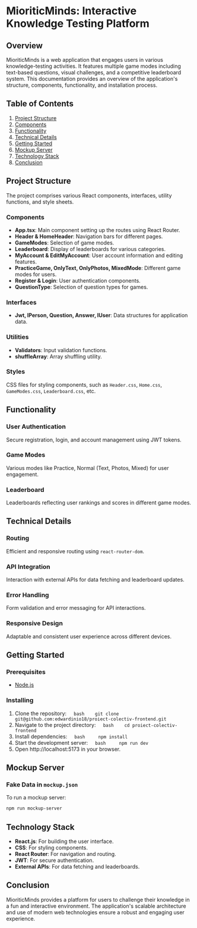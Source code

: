 # MioriticMinds: Interactive Knowledge Testing Platform

## Overview

MioriticMinds is a web application that engages users in various knowledge-testing activities. It features multiple game
modes including text-based questions, visual challenges, and a competitive leaderboard system. This documentation
provides an overview of the application's structure, components, functionality, and installation process.

## Table of Contents

1. [Project Structure](#project-structure)
2. [Components](#components)
3. [Functionality](#functionality)
4. [Technical Details](#technical-details)
5. [Getting Started](#getting-started)
6. [Mockup Server](#mockup-server)
7. [Technology Stack](#technology-stack)
8. [Conclusion](#conclusion)

## Project Structure

The project comprises various React components, interfaces, utility functions, and style sheets.

### Components

- **App.tsx**: Main component setting up the routes using React Router.
- **Header & HomeHeader**: Navigation bars for different pages.
- **GameModes**: Selection of game modes.
- **Leaderboard**: Display of leaderboards for various categories.
- **MyAccount & EditMyAccount**: User account information and editing features.
- **PracticeGame, OnlyText, OnlyPhotos, MixedMode**: Different game modes for users.
- **Register & Login**: User authentication components.
- **QuestionType**: Selection of question types for games.

### Interfaces

- **Jwt, IPerson, Question, Answer, IUser**: Data structures for application data.

### Utilities

- **Validators**: Input validation functions.
- **shuffleArray**: Array shuffling utility.

### Styles

CSS files for styling components, such as `Header.css`, `Home.css`, `GameModes.css`, `Leaderboard.css`, etc.

## Functionality

### User Authentication

Secure registration, login, and account management using JWT tokens.

### Game Modes

Various modes like Practice, Normal (Text, Photos, Mixed) for user engagement.

### Leaderboard

Leaderboards reflecting user rankings and scores in different game modes.

## Technical Details

### Routing

Efficient and responsive routing using `react-router-dom`.

### API Integration

Interaction with external APIs for data fetching and leaderboard updates.

### Error Handling

Form validation and error messaging for API interactions.

### Responsive Design

Adaptable and consistent user experience across different devices.

## Getting Started

### Prerequisites

- [Node.js](https://nodejs.org/en/)

### Installing

1. Clone the repository:
       `bash
   git clone git@github.com:edwardinio18/proiect-colectiv-frontend.git
   `
2. Navigate to the project directory:
       `bash
   cd proiect-colectiv-frontend
   `
3. Install dependencies:
       `bash
    npm install
    `
4. Start the development server:
       `bash
    npm run dev
    `
5. Open http://localhost:5173 in your browser.

## Mockup Server

### Fake Data in `mockup.json`

To run a mockup server:

```bash
npm run mockup-server
```

## Technology Stack

- **React.js**: For building the user interface.
- **CSS**: For styling components.
- **React Router**: For navigation and routing.
- **JWT**: For secure authentication.
- **External APIs**: For data fetching and leaderboards.

## Conclusion

MioriticMinds provides a platform for users to challenge their knowledge in a fun and interactive environment. The
application's scalable architecture and use of modern web technologies ensure a robust and engaging user experience.
